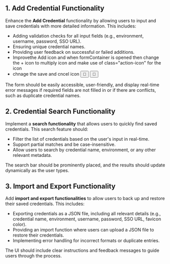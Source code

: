## 1. Add Credential Functionality

Enhance the **Add Credential** functionality by allowing users to input and save credentials with more detailed information. This includes:

- Adding validation checks for all input fields (e.g., environment, username, password, SSO URL).
- Ensuring unique credential names.
- Providing user feedback on successful or failed additions.
- Improvethe Add icon and when formContainer is opened then change the + icon to multiply icon and make use of  class="action-icon" for the icon
- chnage the save and cncel icon <input type="submit" value="💾" />
    <button id="cancelForm">🚫</button>

The form should be easily accessible, user-friendly, and display real-time error messages if required fields are not filled in or if there are conflicts, such as duplicate credential names.


## 2. Credential Search Functionality

Implement a **search functionality** that allows users to quickly find saved credentials. This search feature should:

- Filter the list of credentials based on the user's input in real-time.
- Support partial matches and be case-insensitive.
- Allow users to search by credential name, environment, or any other relevant metadata.

The search bar should be prominently placed, and the results should update dynamically as the user types.

## 3. Import and Export Functionality

Add **import and export functionalities** to allow users to back up and restore their saved credentials. This includes:

- Exporting credentials as a JSON file, including all relevant details (e.g., credential name, environment, username, password, SSO URL, favicon color).
- Providing an import function where users can upload a JSON file to restore their credentials.
- Implementing error handling for incorrect formats or duplicate entries.

The UI should include clear instructions and feedback messages to guide users through the process.
